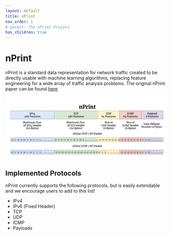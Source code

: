 ```yaml
---
layout: default
title: nPrint
nav_order: 1
# parent: The nPrint Project
has_children: true
---
```


# nPrint

nPrint is a standard data representation for network traffic created to be directly usable with machine learning algorithms, replacing feature engineering for a wide array of traffic analysis problems. The original nPrint paper can be found [here](https://arxiv.org/pdf/2008.02695.pdf)

![nPrint](nprint/nprint.png)

## Implemented Protocols

nPrint currently supports the following protocols, but is easily extendable and we encourage users to add to this list!

* IPv4
* IPv6 (Fixed Header)
* TCP
* UDP
* ICMP
* Payloads 
